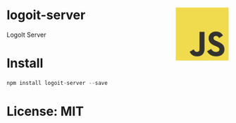 # logoit-server <img src="https://raw.githubusercontent.com/voodootikigod/logo.js/master/js.png" align="right" height="120">
LogoIt Server

# Install


```js
npm install logoit-server --save
```

# License: MIT
